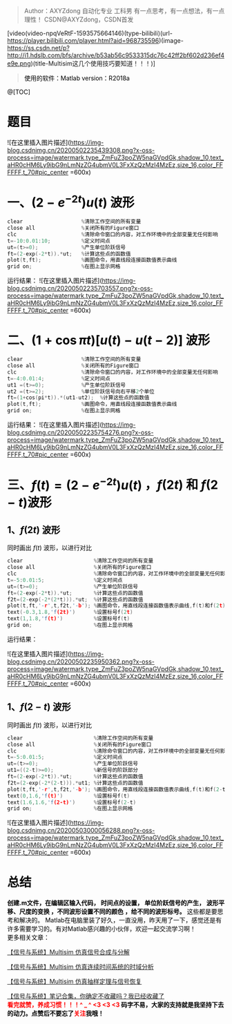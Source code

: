 >Author：AXYZdong
>自动化专业 工科男
>有一点思考，有一点想法，有一点理性！
>CSDN@AXYZdong，CSDN首发

 [video(video-npqVeRtF-1593575664146)(type-bilibili)(url-https://player.bilibili.com/player.html?aid=968735596)(image-https://ss.csdn.net/p?http://i1.hdslb.com/bfs/archive/b53ab56c9533315dc76c42ff2bf602d236ef4e9e.png)(title-Multisim这几个使用技巧要知道！！！)]

><font color=black>使用的软件：Matlab
>version：R2018a

@[TOC]
# 题目
![在这里插入图片描述](https://img-blog.csdnimg.cn/20200502235439308.png?x-oss-process=image/watermark,type_ZmFuZ3poZW5naGVpdGk,shadow_10,text_aHR0cHM6Ly9ibG9nLmNzZG4ubmV0L3FxXzQzMzI4MzEz,size_16,color_FFFFFF,t_70#pic_center =600x)

# 一、$(2-e^{-2t})u(t)$ 波形

```c
clear                   %清除工作空间的所有变量 
close all               %关闭所有的Figure窗口 
clc                     %清除命令窗口的内容，对工作环境中的全部变量无任何影响
t=-10:0.01:10;          %定义时间点
ut=(t>=0);              %产生单位阶跃信号
ft=(2-exp(-2*t)).*ut;   %计算这些点的函数值
plot(t,ft);             %画图命令，用直线段连接函数值表示曲线
grid on;                %在图上显示网格

```

运行结果：
![在这里插入图片描述](https://img-blog.csdnimg.cn/20200502235703557.png?x-oss-process=image/watermark,type_ZmFuZ3poZW5naGVpdGk,shadow_10,text_aHR0cHM6Ly9ibG9nLmNzZG4ubmV0L3FxXzQzMzI4MzEz,size_16,color_FFFFFF,t_70#pic_center =600x)

# 二、$(1+\cos \pi t)[u(t)-u(t-2)]$ 波形

```c
clear                   %清除工作空间的所有变量 
close all               %关闭所有的Figure窗口 
clc                     %清除命令窗口的内容，对工作环境中的全部变量无任何影响
t=-4:0.01:4;            %定义时间点
ut1 =(t>=0);            %产生单位阶跃信号
ut2 =(t>=2);            %单位阶跃信号向右平移2个单位
ft=(1+cos(pi*t)).*(ut1-ut2);  %计算这些点的函数值
plot(t,ft);             %画图命令，用直线段连接函数值表示曲线
grid on;                %在图上显示网格

```
运行结果：
![在这里插入图片描述](https://img-blog.csdnimg.cn/20200502235754276.png?x-oss-process=image/watermark,type_ZmFuZ3poZW5naGVpdGk,shadow_10,text_aHR0cHM6Ly9ibG9nLmNzZG4ubmV0L3FxXzQzMzI4MzEz,size_16,color_FFFFFF,t_70#pic_center =600x)

# 三、$f(t)=(2-e^{-2t})u(t)$ ，$f(2t)$ 和 $f(2-t)$波形
## 1、$f(2t)$ 波形
同时画出 $f(t)$ 波形，以进行对比

```c
clear                       %清除工作空间的所有变量 
close all                   %关闭所有的Figure窗口 
clc                         %清除命令窗口的内容，对工作环境中的全部变量无任何影响
t=-5:0.01:5;                %定义时间点
ut=(t>=0);                  %产生单位阶跃信号
ft=(2-exp(-2*t)).*ut;       %计算这些点的函数值
f2t=(2-exp(-2*(2*t))).*ut;  %计算这些点的函数值
plot(t,ft,'-r',t,f2t,'-b'); %画图命令，用直线段连接函数值表示曲线,f(t)和f(2t)用两种不同颜色曲线加以区别
text(-0.3,1.8,'f(2t)')      %设置标号f(2t)
text(1,1.8,'f(t)')          %设置标号f(t)
grid on;                    %在图上显示网格
```
运行结果：

![在这里插入图片描述](https://img-blog.csdnimg.cn/20200502235950362.png?x-oss-process=image/watermark,type_ZmFuZ3poZW5naGVpdGk,shadow_10,text_aHR0cHM6Ly9ibG9nLmNzZG4ubmV0L3FxXzQzMzI4MzEz,size_16,color_FFFFFF,t_70#pic_center =600x)
## 1、$f(2-t)$ 波形
同时画出 $f(t)$ 波形，以进行对比

```c
clear                       %清除工作空间的所有变量 
close all                   %关闭所有的Figure窗口 
clc                         %清除命令窗口的内容，对工作环境中的全部变量无任何影响
t=-5:0.01:5;                %定义时间点
ut=(t>=0);                  %产生单位阶跃信号
ut1=((2-t)>=0);             %新信号的阶跃部分
ft=(2-exp(-2*t)).*ut;       %计算这些点的函数值
f2t=(2-exp(-2*(2-t))).*ut1; %计算这些点的函数值
plot(t,ft,'-r',t,f2t,'-b'); %画图命令，用直线段连接函数值表示曲线,f(t)和f(2-t)用两种不同颜色曲线加以区别
text(0,1.6,'f(t)')          %设置标号f(t)
text(1.6,1.6,'f(2-t)')      %设置标号f(2-t)
grid on;                    %在图上显示网格
```
![在这里插入图片描述](https://img-blog.csdnimg.cn/20200503000056288.png?x-oss-process=image/watermark,type_ZmFuZ3poZW5naGVpdGk,shadow_10,text_aHR0cHM6Ly9ibG9nLmNzZG4ubmV0L3FxXzQzMzI4MzEz,size_16,color_FFFFFF,t_70#pic_center =600x)
# 总结
**创建.m文件，在编辑区输入代码， 时间点的设置， 单位阶跃信号的产生， 波形平移、尺度的变换 ，不同波形设置不同的颜色 ，给不同的波形标号。** 这些都是要思考和解决的。
Matlab在电脑里装了好久，一直没用，昨天用了一下，感觉还是有许多需要学习的。有对Matlab感兴趣的小伙伴，欢迎一起交流学习啊！
\
更多相关文章：


[【信号与系统】Multisim 仿真信号合成与分解](https://blog.csdn.net/qq_43328313/article/details/106722506)

[【信号与系统】Multisim 仿真连续时间系统的时域分析](https://blog.csdn.net/qq_43328313/article/details/106735174)

[【信号与系统】Multisim 仿真抽样定理与信号恢复](https://blog.csdn.net/qq_43328313/article/details/107332349)

[【信号与系统】笔记合集，你确定不收藏吗？我已经收藏了](https://axyzdong.blog.csdn.net/article/details/105909575)
<br>
 <strong> <font color=red><strong>看完就赞，养成习惯！！！^ _ ^ <3 <3 <3 </font>
 码字不易，大家的支持就是我坚持下去的动力。点赞后不要忘了<font color=red>关注</font>我哦！

